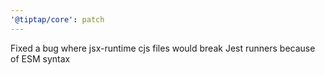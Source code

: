 ```yaml
---
'@tiptap/core': patch
---
```


Fixed a bug where jsx-runtime cjs files would break Jest runners because of ESM syntax
